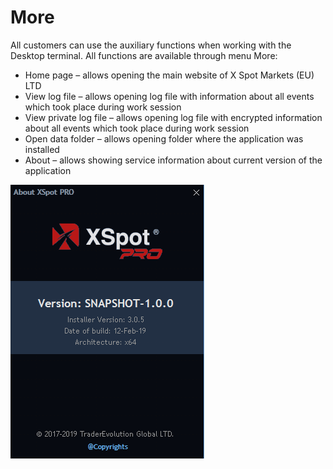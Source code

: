 # More

All customers can use the auxiliary functions when working with the Desktop terminal.
All functions are available through menu More:

* Home page – allows opening the main website of X Spot Markets (EU) LTD
* View log file – allows opening log file with information about all events which took place during work session
* View private log file – allows opening log file with encrypted information about all events which took place during work session
* Open data folder – allows opening folder where the application was installed
* About – allows showing service information about current version of the application

![](../.gitbook/assets/screenshot_3%20%281%29.png)
